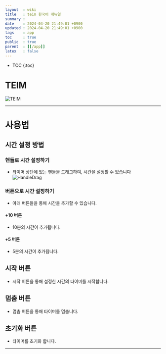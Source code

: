 ```yaml
---
layout  : wiki
title   : teim 한국어 매뉴얼
summary : 
date    : 2024-04-20 21:49:01 +0900
updated : 2024-04-20 21:49:01 +0900
tags    : app
toc     : true
public  : true
parent  : [[/app]] 
latex   : false
---
```

* TOC
{:toc}

# TEIM
![TEIM](https://github.com/gxdxt/gxdxt.github.io/assets/69609972/81aa1c85-7f27-467b-a608-173e32842bb5)
***

# 사용법

## 시간 설정 방법 

### 핸들로 시간 설정하기 
- 타이머 상단에 있는 핸들을 드래그하여, 시간을 설정할 수 있습니다 
![HandleDrag](https://github.com/gxdxt/gxdxt.github.io/assets/69609972/fcbf638b-8456-4a98-a121-bf128ebfd916)

### 버튼으로 시간 설정하기
- 아래 버튼들을 통해 시간을 추가할 수 있습니다.

#### +10 버튼
- 10분의 시간이 추가됩니다.

#### +5 버튼
- 5분의 시간이 추가됩니다. 

## 시작 버튼
- 시작 버튼을 통해 설정한 시간의 타이머를 시작합니다.

## 멈춤 버튼 
- 멈춤 버튼을 통해 타이머를 멈춥니다.

## 초기화 버튼 
- 타이머를 초기화 합니다. 

***
